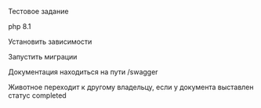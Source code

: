 Тестовое задание

php 8.1

Установить зависимости

Запустить миграции

Документация находиться на пути /swagger

Животное переходит к другому владельцу, если у документа выставлен статус completed
